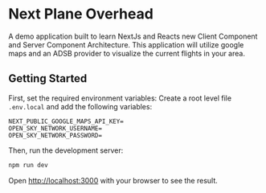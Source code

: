 # Next Plane Overhead
A demo application built to learn NextJs and Reacts new Client Component and Server Component Architecture.
This application will utilize google maps and an ADSB provider to visualize the current flights in your area.

## Getting Started

First, set the required environment variables:
Create a root level file `.env.local` and add the following variables:

```
NEXT_PUBLIC_GOOGLE_MAPS_API_KEY=
OPEN_SKY_NETWORK_USERNAME=
OPEN_SKY_NETWORK_PASSWORD=
```

Then, run the development server:

```bash
npm run dev
```

Open [http://localhost:3000](http://localhost:3000) with your browser to see the result.

